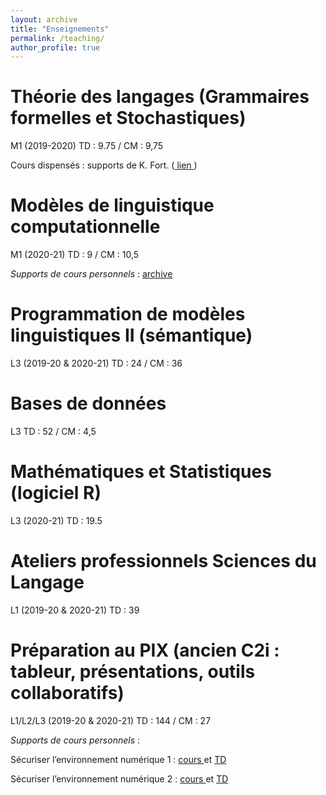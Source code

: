 ```yaml
---
layout: archive
title: "Enseignements"
permalink: /teaching/
author_profile: true
---
```



Théorie des langages (Grammaires formelles et Stochastiques)
=====
M1 (2019-2020) TD : 9.75 / CM : 9,75

Cours dispensés : supports de K. Fort. (<a href="https://members.loria.fr/KFort/teaching/sorbonne/"> lien </a> )

Modèles de linguistique computationnelle
=====
M1 (2020-21) TD : 9 / CM : 10,5


*Supports de cours personnels* : <a href="/assets/cours/PROG_M1.zip"> archive </a> 

Programmation de modèles linguistiques II (sémantique)
=====
L3 (2019-20 & 2020-21) TD : 24 / CM : 36

Bases de données
=====
L3 TD : 52 / CM : 4,5

Mathématiques et Statistiques (logiciel R)
=====
L3 (2020-21) TD : 19.5


Ateliers professionnels Sciences du Langage 
=====
L1 (2019-20 & 2020-21) TD : 39



Préparation au PIX (ancien C2i : tableur, présentations, outils collaboratifs)
=====
L1/L2/L3 (2019-20 & 2020-21) TD : 144 / CM : 27

*Supports de cours personnels* : 

Sécuriser l’environnement numérique 1 : <a href="/assets/cours/PIX_CM4_2020_MILLOUR.odp"> cours </a> et <a href="/assets/cours/PIX_TD4_2020_MILLOUR.odp"> TD </a>   

Sécuriser l’environnement numérique 2 : <a href="/assets/cours/PIX_CM5_2020_MILLOUR.odp"> cours </a> et <a href="/assets/cours/PIX_TD5_2020_MILLOUR.odp"> TD </a>   


<!-- {% include base_path %}
{% for post in site.teaching reversed %}
  {% include archive-single.html %}
{% endfor %} -->
